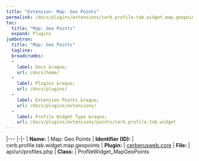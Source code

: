 ```yaml
---
title: "Extension: Map: Geo Points"
permalink: /docs/plugins/extensions/cerb.profile.tab.widget.map.geopoints/
toc:
  title: "Map: Geo Points"
  expand: Plugins
jumbotron:
  title: "Map: Geo Points"
  tagline: 
  breadcrumbs:
  -
    label: Docs &raquo;
    url: /docs/home/
  -
    label: Plugins &raquo;
    url: /docs/plugins/
  -
    label: Extension Points &raquo;
    url: /docs/plugins/extensions/
  -
    label: Profile Widget Type &raquo;
    url: /docs/plugins/extensions/points/cerb.profile.tab.widget
---
```


|---
|-|-
| **Name:** | Map: Geo Points
| **Identifier (ID):** | cerb.profile.tab.widget.map.geopoints
| **Plugin:** | [cerberusweb.core](/docs/plugins/cerberusweb.core/)
| **File:** | api/uri/profiles.php
| **Class:** | ProfileWidget_MapGeoPoints

